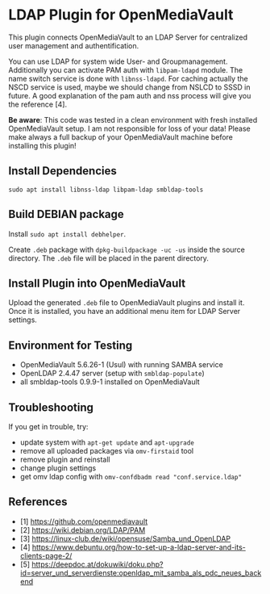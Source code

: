 # LDAP Plugin for OpenMediaVault

This plugin connects OpenMediaVault to an LDAP Server for centralized user management
and authentification.

You can use LDAP
for system wide User- and Groupmanagement. Additionally you can activate PAM auth 
with `libpam-ldapd` module. The name switch service is done with `libnss-ldapd`.
For caching actually the NSCD service is used, maybe we should change from NSLCD to 
SSSD in future. A good explanation of the pam auth and nss process will give
you the reference [4].

**Be aware**: This code was tested in a clean environment with fresh installed OpenMediaVault setup.
I am not responsible for loss of your data! Please make always a full backup
of your OpenMediaVault machine before installing this plugin!

## Install Dependencies

`sudo apt install libnss-ldap libpam-ldap smbldap-tools`

## Build DEBIAN package

Install `sudo apt install debhelper`.

Create `.deb` package with `dpkg-buildpackage -uc -us` inside the
source directory. The `.deb` file will be placed in the parent
directory.

## Install Plugin into OpenMediaVault

Upload the generated `.deb` file to OpenMediaVault plugins and install it. Once it is
installed, you have an additional menu item for LDAP Server settings.

## Environment for Testing

* OpenMediaVault 5.6.26-1 (Usul) with running SAMBA service
* OpenLDAP 2.4.47 server (setup with `smbldap-populate`)
* all smbldap-tools 0.9.9-1 installed on OpenMediaVault

## Troubleshooting

If you get in trouble, try:
* update system with `apt-get update` and `apt-upgrade`
* remove all uploaded packages via `omv-firstaid` tool
* remove plugin and reinstall
* change plugin settings
* get omv ldap config with `omv-confdbadm read "conf.service.ldap"`

## References
* [1]  https://github.com/openmediavault
* [2]  https://wiki.debian.org/LDAP/PAM
* [3]  https://linux-club.de/wiki/opensuse/Samba_und_OpenLDAP
* [4]  https://www.debuntu.org/how-to-set-up-a-ldap-server-and-its-clients-page-2/
* [5]  https://deepdoc.at/dokuwiki/doku.php?id=server_und_serverdienste:openldap_mit_samba_als_pdc_neues_backend
